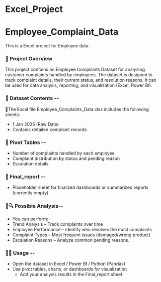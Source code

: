 # Excel_Project
# Employee_Complaint_Data
This is a Excel project for Employee data . 


### 📖 Project Overview

This project contains an Employee Complaints Dataset for analyzing customer complaints handled by employees. The dataset is designed to track complaint details, their current status, and resolution reasons. It can be used for data analysis, reporting, and visualization (Excel, Power BI).




 ### 📂 Dataset Contents --

 🔹The Excel file Employee_Complaints_Data.xlsx includes the following sheets:

 - 1 Jan 2025 (Raw Data)
-  Contains detailed complaint records.
  



### 🔹 Pivot Tables --

- Number of complaints handled by each employee
- Complaint distribution by status and pending reason
- Escalation details.




### 🔹 Final_report --
- Placeholder sheet for finalized dashboards or summarized reports (currently empty).





### 🔹🔍 Possible Analysis--

- You can perform:
- Trend Analysis – Track complaints over time
- Employee Performance – Identify who resolves the most complaints
- Complaint Types – Most frequent issues (damaged/wrong product)
- Escalation Reasons – Analyze common pending reasons.




### 🔹🚀 Usage --

- Open the dataset in Excel / Power BI / Python (Pandas)
- Use pivot tables, charts, or dashboards for visualization
  - Add your analysis results in the Final_report sheet
